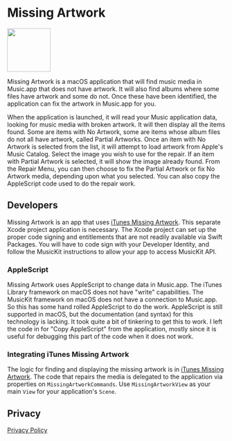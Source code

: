# Missing Artwork
<img src="https://raw.github.com/bolsinga/MissingArt/main/MissingArt/Assets.xcassets/AppIcon.appiconset/Icon.png" width="100">

Missing Artwork is a macOS application that will find music media in Music.app that does not have artwork. It will also find albums where some files have artwork and some do not. Once these have been identified, the application can fix the artwork in Music.app for you.

When the application is launched, it will read your Music application data, looking for music media with broken artwork. It will then display all the items found. Some are items with No Artwork, some are items whose album files do not all have artwork, called Partial Artworks. Once an item with No Artwork is selected from the list, it will attempt to load artwork from Apple's Music Catalog. Select the image you wish to use for the repair. If an item with Partial Artwork is selected, it will show the image already found. From the Repair Menu, you can then choose to fix the Partial Artwork or fix No Artwork media, depending upon what you selected. You can also copy the AppleScript code used to do the repair work.

## Developers

Missing Artwork is an app that uses [iTunes Missing Artwork](https://github.com/bolsinga/itunes_missing_artwork). This separate Xcode project application is necessary. The Xcode project can set up the proper code signing and entitlements that are not readily available via Swift Packages. You will have to code sign with your Developer Identity, and follow the MusicKit instructions to allow your app to access MusicKit API.

### AppleScript

Missing Artwork uses AppleScript to change data in Music.app. The iTunes Library framework on macOS does not have "write" capabilities. The MusicKit framework on macOS does not have a connection to Music.app. So this has some hand rolled AppleScript to do the work. AppleScript is still supported in macOS, but the documentation (and syntax) for this technology is lacking. It took quite a bit of tinkering to get this to work. I left the code in for "Copy AppleScript" from the application, mostly since it is useful for debugging this part of the code when it does not work.

### Integrating iTunes Missing Artwork

The logic for finding and displaying the missing artwork is in [iTunes Missing Artwork](https://github.com/bolsinga/itunes_missing_artwork). The code that repairs the media is delegated to the application via properties on `MissingArtworkCommands`. Use `MissingArtworkView` as your main `View` for your application's `Scene`.

## Privacy

[Privacy Policy](https://www.bolsinga.com/missingart-privacy/)
